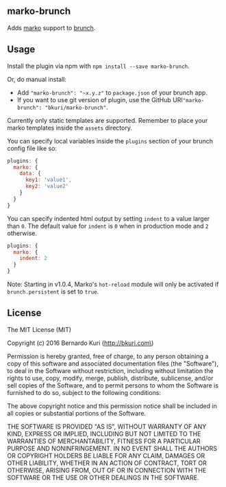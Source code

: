 marko-brunch
------------

Adds [marko](http://markojs.com) support to [brunch](http://brunch.io).

Usage
-----

Install the plugin via npm with `npm install --save marko-brunch`.

Or, do manual install:

-	Add `"marko-brunch": "~x.y.z"` to `package.json` of your brunch app.
-	If you want to use git version of plugin, use the GitHub URI`"marko-brunch": "bkuri/marko-brunch"`.

Currently only static templates are supported. Remember to place your marko templates inside the `assets` directory.

You can specify local variables inside the `plugins` section of your brunch config file like so:

```js
plugins: {
  marko: {
    data: {
      key1: 'value1',
      key2: 'value2'
    }
  }
}
```

You can specify indented html output by setting `indent` to a value larger than `0`. The default value for `indent` is `0` when in production mode and `2` otherwise.

```js
plugins: {
  marko: {
    indent: 2
  }
}
```

Note: Starting in v1.0.4, Marko's `hot-reload` module will only be activated if `brunch.persistent` is set to `true`.

License
-------

The MIT License (MIT)

Copyright (c) 2016 Bernardo Kuri (http://bkuri.com\)

Permission is hereby granted, free of charge, to any person obtaining a copy of this software and associated documentation files (the "Software"), to deal in the Software without restriction, including without limitation the rights to use, copy, modify, merge, publish, distribute, sublicense, and/or sell copies of the Software, and to permit persons to whom the Software is furnished to do so, subject to the following conditions:

The above copyright notice and this permission notice shall be included in all copies or substantial portions of the Software.

THE SOFTWARE IS PROVIDED "AS IS", WITHOUT WARRANTY OF ANY KIND, EXPRESS OR IMPLIED, INCLUDING BUT NOT LIMITED TO THE WARRANTIES OF MERCHANTABILITY, FITNESS FOR A PARTICULAR PURPOSE AND NONINFRINGEMENT. IN NO EVENT SHALL THE AUTHORS OR COPYRIGHT HOLDERS BE LIABLE FOR ANY CLAIM, DAMAGES OR OTHER LIABILITY, WHETHER IN AN ACTION OF CONTRACT, TORT OR OTHERWISE, ARISING FROM, OUT OF OR IN CONNECTION WITH THE SOFTWARE OR THE USE OR OTHER DEALINGS IN THE SOFTWARE.
